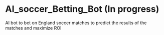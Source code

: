 # AI_soccer_Betting_Bot (In progress)
AI bot to bet on England soccer matches to predict the results of the matches and maximize ROI 
